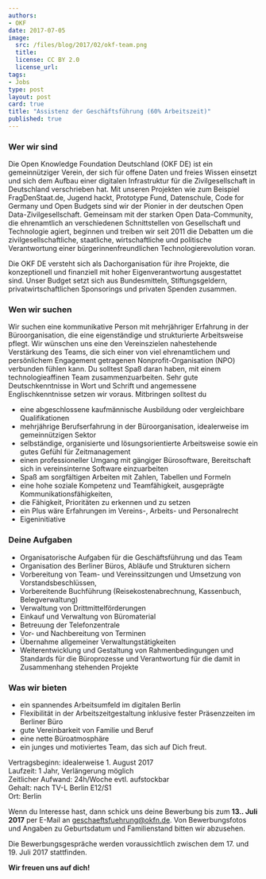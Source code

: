 ```yaml
---
authors:
- OKF
date: 2017-07-05
image:
  src: /files/blog/2017/02/okf-team.png
  title: 
  license: CC BY 2.0
  license_url: 
tags:
- Jobs
type: post
layout: post
card: true
title: "Assistenz der Geschäftsführung (60% Arbeitszeit)"
published: true
---
```


### Wer wir sind
 
Die Open Knowledge Foundation Deutschland (OKF DE) ist ein gemeinnütziger Verein, der sich für offene Daten und freies 
Wissen einsetzt und sich dem Aufbau einer digitalen Infrastruktur für die Zivilgesellschaft in Deutschland verschrieben 
hat.
Mit unseren Projekten wie zum Beispiel FragDenStaat.de, Jugend hackt, Prototype Fund, Datenschule, Code for Germany und 
Open Budgets sind wir der Pionier in der deutschen Open Data-Zivilgesellschaft. Gemeinsam mit der starken 
Open Data-Community, die ehrenamtlich an verschiedenen Schnittstellen von Gesellschaft und Technologie agiert, 
beginnen und treiben wir seit 2011 die Debatten um die zivilgesellschaftliche, staatliche, wirtschaftliche und 
politische Verantwortung einer bürgerinnenfreundlichen Technologierevolution voran. 
 
Die OKF DE versteht sich als Dachorganisation für ihre Projekte, die konzeptionell und finanziell mit hoher 
Eigenverantwortung ausgestattet sind. Unser Budget setzt sich aus Bundesmitteln, Stiftungsgeldern, privatwirtschaftlichen 
Sponsorings und privaten Spenden zusammen. 
 
 
### Wen wir suchen
 
Wir suchen eine kommunikative Person mit mehrjähriger Erfahrung in der Büroorganisation, die eine eigenständige und 
strukturierte Arbeitsweise pflegt. Wir wünschen uns eine den Vereinszielen nahestehende Verstärkung des Teams, die sich 
einer von viel ehrenamtlichem und persönlichem Engagement getragenen Nonprofit-Organisation (NPO) verbunden fühlen kann. 
Du solltest Spaß daran haben, mit einem technologieaffinen Team zusammenzuarbeiten. Sehr gute Deutschkenntnisse in Wort 
und Schrift und angemessene Englischkenntnisse setzen wir voraus. Mitbringen solltest du
 
* eine abgeschlossene kaufmännische Ausbildung oder vergleichbare Qualifikationen
* mehrjährige Berufserfahrung in der Büroorganisation, idealerweise im gemeinnützigen Sektor
* selbständige, organisierte und lösungsorientierte Arbeitsweise sowie ein gutes Gefühl für Zeitmanagement
* einen professioneller Umgang mit gängiger Bürosoftware, Bereitschaft sich in vereinsinterne Software einzuarbeiten
* Spaß am sorgfältigen Arbeiten mit  Zahlen, Tabellen und Formeln
* eine hohe soziale Kompetenz und Teamfähigkeit, ausgeprägte Kommunikationsfähigkeiten, 
* die Fähigkeit, Prioritäten zu erkennen und zu setzen
* ein Plus wäre Erfahrungen im Vereins-, Arbeits- und Personalrecht
* Eigeninitiative
 
 
### Deine Aufgaben

* Organisatorische Aufgaben für die Geschäftsführung und das Team
* Organisation des Berliner Büros, Abläufe und Strukturen sichern
* Vorbereitung von Team- und Vereinssitzungen und Umsetzung von Vorstandsbeschlüssen, 
* Vorbereitende Buchführung (Reisekostenabrechnung, Kassenbuch, Belegverwaltung)
* Verwaltung von Drittmittelförderungen
* Einkauf und Verwaltung von Büromaterial
* Betreuung der Telefonzentrale
* Vor- und Nachbereitung von Terminen 
* Übernahme allgemeiner Verwaltungstätigkeiten
* Weiterentwicklung und Gestaltung von Rahmenbedingungen und Standards für die Büroprozesse und Verantwortung für die 
damit in Zusammenhang stehenden Projekte
 
### Was wir bieten

* ein spannendes Arbeitsumfeld im digitalen Berlin
* Flexibilität in der Arbeitszeitgestaltung inklusive fester Präsenzzeiten im Berliner Büro
* gute Vereinbarkeit von Familie und Beruf
* eine nette Büroatmosphäre
* ein junges und motiviertes Team, das sich auf Dich freut.
 
Vertragsbeginn: idealerweise 1. August 2017<br />
Laufzeit: 1 Jahr, Verlängerung möglich<br />
Zeitlicher Aufwand: 24h/Woche evtl. aufstockbar<br />
Gehalt: nach TV-L Berlin E12/S1<br />
Ort: Berlin<br />
 
Wenn du Interesse hast, dann schick uns deine Bewerbung bis zum **13.. Juli 2017** per E-Mail an 
<a href="mailto:geschaeftsfuehrung@okfn.de">geschaeftsfuehrung@okfn.de</a>. Von Bewerbungsfotos und Angaben zu Geburtsdatum 
und Familienstand bitten wir abzusehen.

Die Bewerbungsgespräche werden voraussichtlich zwischen dem 17. und 19. Juli 2017 stattfinden.
 
**Wir freuen uns auf dich!**
